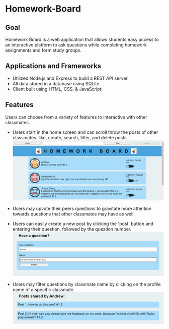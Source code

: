 # Homework-Board

## Goal
Homework Board is a web application that allows students easy access to an interactive platform to ask questions while completing homework assignments and form study groups.

## Applications and Frameworks
- Utilized Node.js and Express to build a REST API server
- All data stored in a database using SQLite.
- Client built using HTML, CSS, & JavaScript; 

## Features
Users can choose from a variety of features to interactive with other classmates.
- Users start in the home screen and can scroll throw the posts of other classmates. like, create, search, filter, and delete posts. 
![View](img/view.PNG)

- Users may upvote their peers questions to gravitate more attention towards questions that other classmates may have as well.

- Users can easily create a new post by clicking the 'post' button and entering their question, followed by the question number.
![Create Post](img/create.PNG)
- Users may filter questions by classmate name by clicking on the profile name of a specific classmate.
![Filter Posts](img/filter.PNG)
